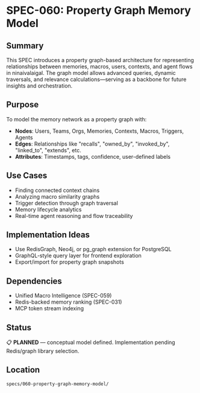 # SPEC-060: Property Graph Memory Model

## Summary

This SPEC introduces a property graph-based architecture for representing relationships between memories, macros, users, contexts, and agent flows in ninaivalaigal. The graph model allows advanced queries, dynamic traversals, and relevance calculations—serving as a backbone for future insights and orchestration.

## Purpose

To model the memory network as a property graph with:

- **Nodes**: Users, Teams, Orgs, Memories, Contexts, Macros, Triggers, Agents
- **Edges**: Relationships like "recalls", "owned_by", "invoked_by", "linked_to", "extends", etc.
- **Attributes**: Timestamps, tags, confidence, user-defined labels

## Use Cases

- Finding connected context chains
- Analyzing macro similarity graphs
- Trigger detection through graph traversal
- Memory lifecycle analytics
- Real-time agent reasoning and flow traceability

## Implementation Ideas

- Use RedisGraph, Neo4j, or pg_graph extension for PostgreSQL
- GraphQL-style query layer for frontend exploration
- Export/import for property graph snapshots

## Dependencies

- Unified Macro Intelligence (SPEC-059)
- Redis-backed memory ranking (SPEC-031)
- MCP token stream indexing

## Status

📋 **PLANNED** — conceptual model defined. Implementation pending Redis/graph library selection.

## Location

`specs/060-property-graph-memory-model/`
